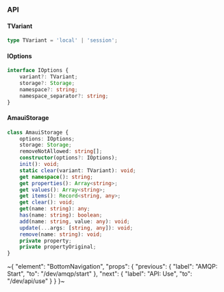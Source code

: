 

### API

#### TVariant

```ts
type TVariant = 'local' | 'session';
```

#### IOptions

```ts
interface IOptions {
    variant?: TVariant;
    storage?: Storage;
    namespace?: string;
    namespace_separator?: string;
}
```

#### AmauiStorage

```ts
class AmauiStorage {
    options: IOptions;
    storage: Storage;
    removeNotAllowed: string[];
    constructor(options?: IOptions);
    init(): void;
    static clear(variant: TVariant): void;
    get namespace(): string;
    get properties(): Array<string>;
    get values(): Array<string>;
    get items(): Record<string, any>;
    get clear(): void;
    get(name: string): any;
    has(name: string): boolean;
    add(name: string, value: any): void;
    update(...args: [string, any]): void;
    remove(name: string): void;
    private property;
    private propertyOriginal;
}
```

~{
  "element": "BottomNavigation",
  "props": {
    "previous": {
      "label": "AMQP: Start",
      "to": "/dev/amqp/start"
    },
    "next": {
      "label": "API: Use",
      "to": "/dev/api/use"
    }
  }
}~
